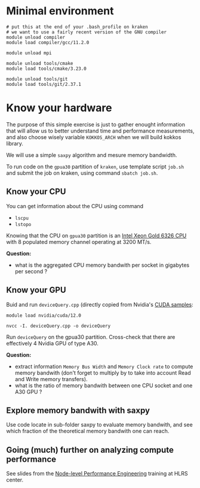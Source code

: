 # Minimal environment

```shell
# put this at the end of your .bash_profile on kraken
# we want to use a fairly recent version of the GNU compiler
module unload compiler
module load compiler/gcc/11.2.0

module unload mpi

module unload tools/cmake
module load tools/cmake/3.23.0

module unload tools/git
module load tools/git/2.37.1
```

# Know your hardware

The purpose of this simple exercise is just to gather enought information that will allow us to better understand time and performance measurements, and also choose wisely variable `KOKKOS_ARCH` when we will build kokkos library.

We will use a simple `saxpy` algorithm and mesure memory bandwidth.

To run code on the `gpua30` partition of `kraken`, use template script `job.sh` and submit the job on kraken, using command `sbatch job.sh`.

## Know your CPU

You can get information about the CPU using command
- `lscpu`
- `lstopo`

Knowing that the CPU on `gpua30` partition is an [Intel Xeon Gold 6326 CPU](https://www.intel.fr/content/www/fr/fr/products/sku/215274/intel-xeon-gold-6326-processor-24m-cache-2-90-ghz/specifications.html) with 8 populated memory channel operating at 3200 MT/s.

**Question:**
- what is the aggregated CPU memory bandwith per socket in gigabytes per second ?

## Know your GPU

Buid and run `deviceQuery.cpp` (directly copied from Nvidia's [CUDA samples](https://github.com/NVIDIA/cuda-samples/blob/master/Samples/1_Utilities/deviceQuery/deviceQuery.cpp):


```shell
module load nvidia/cuda/12.0

nvcc -I. deviceQuery.cpp -o deviceQuery
```

Run `deviceQuery` on the gpua30 partition. Cross-check that there are effectively 4 Nvidia GPU of type A30.

**Question:**
- extract information `Memory Bus Width` and `Memory Clock rate` to compute memory bandwith (don't forget to multiply by to take into account Read and Write memory transfers).
- what is the ratio of memory bandwith between one CPU socket and one A30 GPU ?


## Explore memory bandwith with saxpy

Use code locate in sub-folder saxpy to evaluate memory bandwith, and see which fraction of the theoretical memory bandwith one can reach.

## Going (much) further on analyzing compute performance

See slides from the [Node-level Performance Engineering](https://moodle.nhr.fau.de/course/view.php?id=55) training at HLRS center.
